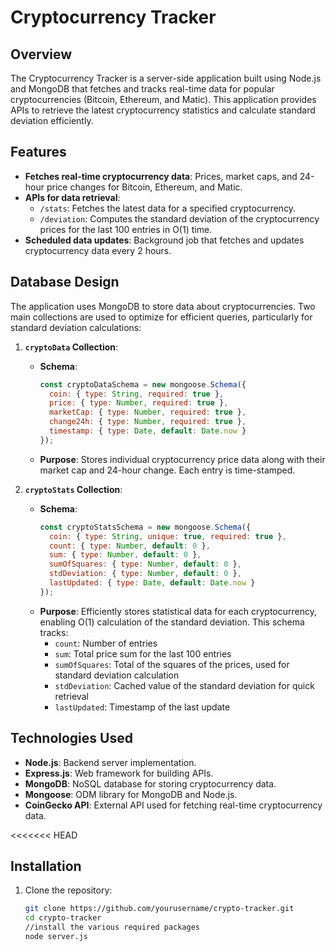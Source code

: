 # Cryptocurrency Tracker

## Overview
The Cryptocurrency Tracker is a server-side application built using Node.js and MongoDB that fetches and tracks real-time data for popular cryptocurrencies (Bitcoin, Ethereum, and Matic). This application provides APIs to retrieve the latest cryptocurrency statistics and calculate standard deviation efficiently.

## Features
- **Fetches real-time cryptocurrency data**: Prices, market caps, and 24-hour price changes for Bitcoin, Ethereum, and Matic.
- **APIs for data retrieval**:
  - `/stats`: Fetches the latest data for a specified cryptocurrency.
  - `/deviation`: Computes the standard deviation of the cryptocurrency prices for the last 100 entries in O(1) time.
- **Scheduled data updates**: Background job that fetches and updates cryptocurrency data every 2 hours.

## Database Design
The application uses MongoDB to store data about cryptocurrencies. Two main collections are used to optimize for efficient queries, particularly for standard deviation calculations:

1. **`cryptoData` Collection**:
   - **Schema**:
     ```javascript
     const cryptoDataSchema = new mongoose.Schema({
       coin: { type: String, required: true }, 
       price: { type: Number, required: true },
       marketCap: { type: Number, required: true },
       change24h: { type: Number, required: true },
       timestamp: { type: Date, default: Date.now }
     });
     ```
   - **Purpose**: Stores individual cryptocurrency price data along with their market cap and 24-hour change. Each entry is time-stamped.

2. **`cryptoStats` Collection**:
   - **Schema**:
     ```javascript
     const cryptoStatsSchema = new mongoose.Schema({
       coin: { type: String, unique: true, required: true },   
       count: { type: Number, default: 0 },  
       sum: { type: Number, default: 0 },    
       sumOfSquares: { type: Number, default: 0 },  
       stdDeviation: { type: Number, default: 0 },  
       lastUpdated: { type: Date, default: Date.now }
     });
     ```
   - **Purpose**: Efficiently stores statistical data for each cryptocurrency, enabling O(1) calculation of the standard deviation. This schema tracks:
     - `count`: Number of entries
     - `sum`: Total price sum for the last 100 entries
     - `sumOfSquares`: Total of the squares of the prices, used for standard deviation calculation
     - `stdDeviation`: Cached value of the standard deviation for quick retrieval
     - `lastUpdated`: Timestamp of the last update

## Technologies Used
- **Node.js**: Backend server implementation.
- **Express.js**: Web framework for building APIs.
- **MongoDB**: NoSQL database for storing cryptocurrency data.
- **Mongoose**: ODM library for MongoDB and Node.js.
- **CoinGecko API**: External API used for fetching real-time cryptocurrency data.

<<<<<<< HEAD
## Installation
1. Clone the repository:
   ```bash
   git clone https://github.com/yourusername/crypto-tracker.git
   cd crypto-tracker
   //install the various required packages
   node server.js
